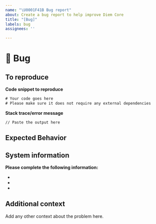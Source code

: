 ```yaml
---
name: "\U0001F41B Bug report"
about: Create a bug report to help improve Diem Core
title: "[Bug]"
labels: bug
assignees: ''

---
```


# 🐛 Bug

<!-- A clear and concise description of what the bug is.
To report a security issue, please email security@libra.org. -->

## To reproduce

**Code snippet to reproduce**
```rust
# Your code goes here
# Please make sure it does not require any external dependencies
```

**Stack trace/error message**
```
// Paste the output here
```

## Expected Behavior

<!-- A clear and concise description of what you expected to happen. -->

## System information

**Please complete the following information:**
- <!-- Diem Version -->
- <!-- Rust Version -->
- <!-- Computer OS -->


## Additional context

Add any other context about the problem here.
